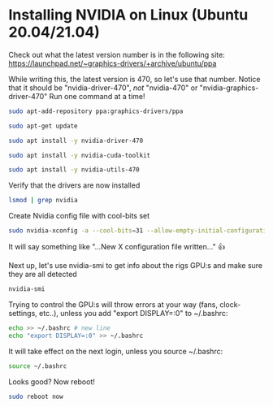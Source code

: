 # Installing NVIDIA on Linux (Ubuntu 20.04/21.04)

Check out what the latest version number is in the following site:
https://launchpad.net/~graphics-drivers/+archive/ubuntu/ppa

While writing this, the latest version is 470, so let's use that number.
Notice that it should be "nvidia-driver-470", *not* "nvidia-470" or "nvidia-graphics-driver-470"
Run one command at a time!

 ```sh
sudo apt-add-repository ppa:graphics-drivers/ppa
```

 ```sh
sudo apt-get update
```

 ```sh
sudo apt install -y nvidia-driver-470
```

 ```sh
sudo apt install -y nvidia-cuda-toolkit
```

 ```sh
sudo apt install -y nvidia-utils-470
```

Verify that the drivers are now installed

 ```sh
 lsmod | grep nvidia
```

Create Nvidia config file with cool-bits set

 ```sh
sudo nvidia-xconfig -a --cool-bits=31 --allow-empty-initial-configuration
```

It will say something like "...New X configuration file written..." :thumbsup:

Next up, let's use nvidia-smi to get info about the rigs GPU:s and make sure they are all detected

 ```sh
nvidia-smi
```

Trying to control the GPU:s will throw errors at your way (fans, clock-settings, etc..),
unless you add "export DISPLAY=:0" to ~/.bashrc:

 ```sh
echo >> ~/.bashrc # new line
echo "export DISPLAY=:0" >> ~/.bashrc
```

It will take effect on the next login, unless you source ~/.bashrc:

 ```sh
source ~/.bashrc
```

Looks good? Now reboot!

 ```sh
sudo reboot now
```
